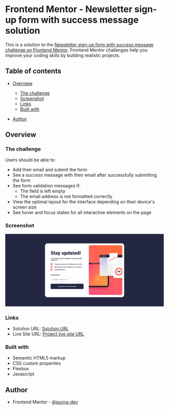 # Frontend Mentor - Newsletter sign-up form with success message solution

This is a solution to the [Newsletter sign-up form with success message challenge on Frontend Mentor](https://www.frontendmentor.io/challenges/newsletter-signup-form-with-success-message-3FC1AZbNrv). Frontend Mentor challenges help you improve your coding skills by building realistic projects. 

## Table of contents

- [Overview](#overview)
  - [The challenge](#the-challenge)
  - [Screenshot](#screenshot)
  - [Links](#links)
  - [Built with](#built-with)
 
- [Author](#author)


## Overview

### The challenge

Users should be able to:

- Add their email and submit the form
- See a success message with their email after successfully submitting the form
- See form validation messages if:
  - The field is left empty
  - The email address is not formatted correctly
- View the optimal layout for the interface depending on their device's screen size
- See hover and focus states for all interactive elements on the page

### Screenshot

![](./screenshot.JPG)


### Links

- Solution URL: [Solution URL](https://github.com/purna-dev/Newsletter-sign-up-form-with-success-message)
- Live Site URL: [Project live site URL](https://purna-dev.github.io/Newsletter-sign-up-form-with-success-message/)



### Built with

- Semantic HTML5 markup
- CSS custom properties
- Flexbox
- Javascript



## Author

- Frontend Mentor - [@purna-dev](https://www.frontendmentor.io/profile/purna-dev)


